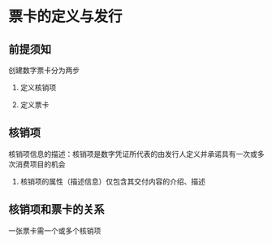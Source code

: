# 票卡的定义与发行

## 前提须知

创建数字票卡分为两步

1. 定义核销项 

2. 定义票卡

## 核销项

核销项信息的描述：核销项是数字凭证所代表的由发行人定义并承诺具有一次或多次消费项目的机会 

1. 核销项的属性（描述信息）仅包含其交付内容的介绍、描述

## 核销项和票卡的关系

一张票卡需一个或多个核销项

